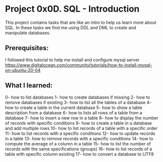 # Project 0x0D. SQL - Introduction

This project contains tasks that are like an intro to help us learn more about SQL.
In these tasks we find me using DDL and DML to create and manipulate databases.

## Prerequisites:
I followed this tutorial to help me install and configure mysql server
https://www.digitalocean.com/community/tutorials/how-to-install-mysql-on-ubuntu-20-04

## What I learned:
0- how to list databases
1- how to create databases if missing
2- how to remove databases if existing 
3- how to list all the tables of a database
4- how to create a table in the current database
5- how to show a table description from a database
6- how to lists all rows of a table from a database
7- how to insert a new row in a table
8- how to display the number of records with specific conditions
9- how to create a table in a database and add multiple rows
10- how to list records of a table with a specific order
11- how to list records with a specific conditions
12- how to update records in a table
13- how to remove records with a specific conditions
14- how to compute the average of a column in a table
15- how to list the number of records with the same specifications (groups)
16- how to list records of a table with specific column existing
17- how to convert a database to UTF8
